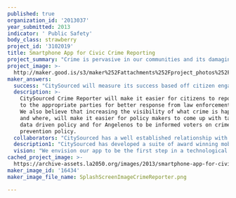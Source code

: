 ```yaml
---
published: true
organization_id: '2013037'
year_submitted: 2013
indicator: ' Public Safety'
body_class: strawberry
project_id: '3102019'
title: Smartphone App for Civic Crime Reporting
project_summary: "Crime is pervasive in our communities and its damaging effects are well documented.  Despite the negative impacts, criminal activity and crime tips are often not reported by citizens because of fear associated with ‘snitching’. What if we could make it extremely easy for anyone to anonymously report criminal activity and crime tips from a smartphone?  \r\n\r\nWith our easy to use smartphone, CitySourced proposes to give residents of Los Angeles a technology tool to report and monitor crime happening around them. The CitySourced crime reporting app will allow Los Angeles residents to log and categorize crime witnessed in their neighborhoods from their smartphones or the web. They will also be able to get a quick view into what crimes are happening around them by viewing other reports and public data on a map.\r\n\r\nRegardless if reports are submitted anonymously or a user chooses to include contact telephone and email information, the CitySourced app allows for communication between citizens and public safety officials through the secure app and platform. \r\n\r\nIn addition, the user would have several options for the crime information submitted in the reports, including discreetly adding a photo or video to a report, providing more valuable data for public safety organizations. CitySourced would be able to use this data to alert authorities to a crime in progress or add to the data available to police and the City.\r\n\r\nThe data gathered will help Los Angeles citizens be more aware of their environment and allow them to understand the location of crime hotspots in the city. By allowing two-way communication through the mobile phone between citizens and the police force we provide better service for residents affected by crime.\r\n"
project_image: >-
  http://maker.good.is/s3/maker%252Fattachments%252Fproject_photos%252Fimages%252F16434%252Fdisplay%252FSplashScreenImageCrimeReporter.png=c570x385
maker_answers:
  success: "CitySourced will measure its success based off citizen engagement with the app.  \r\n\r\nEngagement is a measure of how many Angelenos download and interact with the application. We will measure download count across iPhone, Android, Blackberry, and Windows Phone and would expect 10,000 downloads in the first 6 months.  \r\n\r\nWe would also measure the total number of reports generated through the app, and would expect to reach 25,000 in the first 18 months. In order to drive adoption, we’ll run outreach and marketing campaigns to get users involved with the application. In addition, we’ll provide access to our metrics dashboard to any public safety officials in Los Angeles County. \r\n"
  description: >-
    CitySourced Crime Reporter will make it easier for citizens to report crime
    to the appropriate parties for better response from law enforcement groups.
    We also believe that increasing the visibility of what crime is happening
    and where, will make it easier for policy makers to come up with targeted
    data driven policy and for Angelenos to be informed voters on crime
    prevention policy.
  collaborators: "CitySourced has a well established relationship with many large enterprise software organizations which will great benefit the functionality of the app. Those companies include Esri, Microsoft, IBM, Oracle, Omega Group (crimemapping.com), and many more.\r\n \r\nIn addition, CitySourced has successfully deployed technology apps in Los Angeles Council District 9 and with Los Angeles Unified School district (LAUSD). We’ll harness this experience and additional account manager support to successfully deploy this project throughout all of Los Angeles.  \r\n"
  description1: "CitySourced has developed a suite of award winning mobile and web civic engagement applications deployed in over 30 cities worldwide. Our mobile applications have been downloaded over 50,000 times and have brought better service and data to the residents and cities we serve. \r\n\r\nCitySourced is the official civic engagement platform for cities such as San Jose, Honolulu, Omaha and LAUSD. Our solution directly benefits over 13.2 million citizens worldwide, and we're deployed in six countries spread out across the globe. \r\n\r\nAs a leader in the civic engagement space, CitySourced has received numerous awards. Below are just a few:\r\n\r\n2009 TechCrunch50 Conference: 3rd Place (of 700 entries)\r\n  \r\n2009 OnDC Winner\r\n\r\n2010 San Francisco Magazine's \"Best Urban-Action App\"\r\n\r\n2011 e.Republic Center for Digital Government's \"Best of the Web\" \r\n\r\n2011 GovFresh's \"Best Civic Startup\" and \"App of the Year\"\r\n \r\n2012 e.Republic Center for Digital Government's \"Best of California award for Best Application Serving the Public\"\r\n \r\n2012 California Helen Putnam Award for Excellence\r\n\r\n2013 IBM's Beacon Award Finalist for Smarter Cities\r\n"
  vision: "We envision our app to be the first step in a technological transformation between citizens and public safety organizations. By opening the lines of communication in an easy to use manner, we’re providing a voice for users to submit important crime activity, while simultaneously giving law enforcement richer, more accurate data.  \r\n\r\nAs citizens generate more data for law enforcement, officials will be able to build better, smarter tools for reacting to crime in real time. In 2050, citizens will be walking sensors capable of transmitting and receiving important information around criminal activity. The net impact of terabytes of data points will be better, faster action on the part of public safety officers, more informed citizens, and a great reduction in crime. \r\n\r\nWe believe that law enforcement, citizens, and media will use technology tools extensively that will help lower crime rates and make Los Angeles a safer city to live in.\r\n"
cached_project_image: >-
  https://archive-assets.la2050.org/images/2013/smartphone-app-for-civic-crime-reporting/maker.good.is/s3/maker%252Fattachments%252Fproject_photos%252Fimages%252F16434%252Fdisplay%252FSplashScreenImageCrimeReporter.png=c570x385.png
maker_image_id: '16434'
maker_image_file_name: SplashScreenImageCrimeReporter.png

---
```

